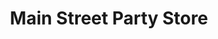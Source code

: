 ---
title: "Main Street Party Store"
url: /ann-arbor/main-street-party-store/
shop: Lebensmittel
---